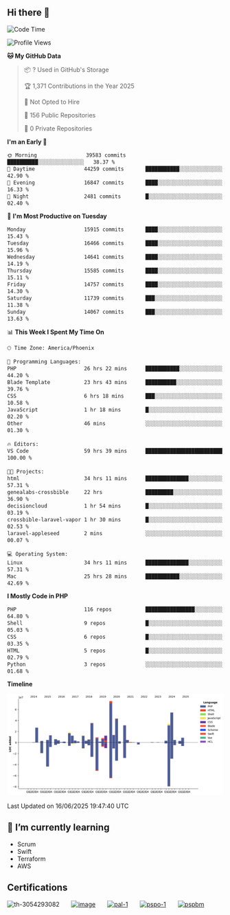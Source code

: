 ## Hi there 👋

<!--START_SECTION:waka-->
![Code Time](http://img.shields.io/badge/Code%20Time-11%2C238%20hrs%2054%20mins-blue)

![Profile Views](http://img.shields.io/badge/Profile%20Views-16-blue)

**🐱 My GitHub Data** 

> 📦 ? Used in GitHub's Storage 
 > 
> 🏆 1,371 Contributions in the Year 2025
 > 
> 🚫 Not Opted to Hire
 > 
> 📜 156 Public Repositories 
 > 
> 🔑 0 Private Repositories 
 > 
**I'm an Early 🐤** 

```text
🌞 Morning                39583 commits       ██████████░░░░░░░░░░░░░░░   38.37 % 
🌆 Daytime                44259 commits       ███████████░░░░░░░░░░░░░░   42.90 % 
🌃 Evening                16847 commits       ████░░░░░░░░░░░░░░░░░░░░░   16.33 % 
🌙 Night                  2481 commits        █░░░░░░░░░░░░░░░░░░░░░░░░   02.40 % 
```
📅 **I'm Most Productive on Tuesday** 

```text
Monday                   15915 commits       ████░░░░░░░░░░░░░░░░░░░░░   15.43 % 
Tuesday                  16466 commits       ████░░░░░░░░░░░░░░░░░░░░░   15.96 % 
Wednesday                14641 commits       ████░░░░░░░░░░░░░░░░░░░░░   14.19 % 
Thursday                 15585 commits       ████░░░░░░░░░░░░░░░░░░░░░   15.11 % 
Friday                   14757 commits       ████░░░░░░░░░░░░░░░░░░░░░   14.30 % 
Saturday                 11739 commits       ███░░░░░░░░░░░░░░░░░░░░░░   11.38 % 
Sunday                   14067 commits       ███░░░░░░░░░░░░░░░░░░░░░░   13.63 % 
```


📊 **This Week I Spent My Time On** 

```text
🕑︎ Time Zone: America/Phoenix

💬 Programming Languages: 
PHP                      26 hrs 22 mins      ███████████░░░░░░░░░░░░░░   44.20 % 
Blade Template           23 hrs 43 mins      ██████████░░░░░░░░░░░░░░░   39.76 % 
CSS                      6 hrs 18 mins       ███░░░░░░░░░░░░░░░░░░░░░░   10.58 % 
JavaScript               1 hr 18 mins        █░░░░░░░░░░░░░░░░░░░░░░░░   02.20 % 
Other                    46 mins             ░░░░░░░░░░░░░░░░░░░░░░░░░   01.30 % 

🔥 Editors: 
VS Code                  59 hrs 39 mins      █████████████████████████   100.00 % 

🐱‍💻 Projects: 
html                     34 hrs 11 mins      ██████████████░░░░░░░░░░░   57.31 % 
genealabs-crossbible     22 hrs              █████████░░░░░░░░░░░░░░░░   36.90 % 
decisioncloud            1 hr 54 mins        █░░░░░░░░░░░░░░░░░░░░░░░░   03.19 % 
crossbible-laravel-vapor 1 hr 30 mins        █░░░░░░░░░░░░░░░░░░░░░░░░   02.53 % 
laravel-appleseed        2 mins              ░░░░░░░░░░░░░░░░░░░░░░░░░   00.07 % 

💻 Operating System: 
Linux                    34 hrs 11 mins      ██████████████░░░░░░░░░░░   57.31 % 
Mac                      25 hrs 28 mins      ███████████░░░░░░░░░░░░░░   42.69 % 
```

**I Mostly Code in PHP** 

```text
PHP                      116 repos           ████████████████░░░░░░░░░   64.80 % 
Shell                    9 repos             █░░░░░░░░░░░░░░░░░░░░░░░░   05.03 % 
CSS                      6 repos             █░░░░░░░░░░░░░░░░░░░░░░░░   03.35 % 
HTML                     5 repos             █░░░░░░░░░░░░░░░░░░░░░░░░   02.79 % 
Python                   3 repos             ░░░░░░░░░░░░░░░░░░░░░░░░░   01.68 % 
```



**Timeline**

![Lines of Code chart](https://raw.githubusercontent.com/mikebronner/mikebronner/master/assets/bar_graph.png)


 Last Updated on 16/06/2025 19:47:40 UTC
<!--END_SECTION:waka-->

<!--
**mikebronner/mikebronner** is a ✨ _special_ ✨ repository because its `README.md` (this file) appears on your GitHub profile.

Here are some ideas to get you started:

- 🔭 I’m currently working on ...
- 🌱 I’m currently learning ...
- 👯 I’m looking to collaborate on ...
- 🤔 I’m looking for help with ...
- 💬 Ask me about ...
- 📫 How to reach me: ...
- 😄 Pronouns: ...
- ⚡ Fun fact: ...
-->

## 🌱 I’m currently learning

- Scrum
- Swift
- Terraform
- AWS

## Certifications

![th-3054293082](https://user-images.githubusercontent.com/1791050/208267034-c5006f82-ae89-41eb-9478-7106c5aba070.jpg)
&nbsp;&nbsp;&nbsp;&nbsp;&nbsp;
[![image](https://images.credly.com/size/100x100/images/a2790314-008a-4c3d-9553-f5e84eb359ba/image.png)](https://www.credly.com/users/mike-bronner)
&nbsp;&nbsp;&nbsp;&nbsp;&nbsp;
[![pal-1](https://images.credly.com/size/100x100/images/78c772ee-6b3c-4348-ac66-58ac5a2cf581/image.png)](https://www.credly.com/users/mike-bronner)
&nbsp;&nbsp;&nbsp;&nbsp;&nbsp;
[![pspo-1](https://images.credly.com/size/100x100/images/591762c5-fae7-49c6-b326-e1756979928d/image.png)](https://www.credly.com/users/mike-bronner)
&nbsp;&nbsp;&nbsp;&nbsp;&nbsp;
[![pspbm](https://images.credly.com/size/100x100/images/55a21a78-59af-4294-810e-e4014e9ca1be/image.png)](https://www.credly.com/users/mike-bronner)
